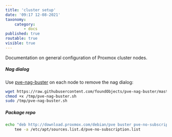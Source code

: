 ```yaml
---
title: 'cluster setup'
date: '09:17 12-08-2021'
taxonomy:
    category:
        - docs
published: true
routable: true
visible: true
---
```


Documentation on general configuration of Proxmox cluster nodes.

##### Nag dialog

Use [pve-nag-buster](https://github.com/foundObjects/pve-nag-buster) on each node to remove the nag dialog:

```bash
wget https://raw.githubusercontent.com/foundObjects/pve-nag-buster/master/install.sh -O /tmp/pve-nag-buster.sh
chmod +x /tmp/pve-nag-buster.sh
sudo /tmp/pve-nag-buster.sh
```

##### Package repo

```bash
echo "deb http://download.proxmox.com/debian/pve buster pve-no-subscription" \
	tee -a /etc/apt/sources.list.d/pve-no-subscription.list
```